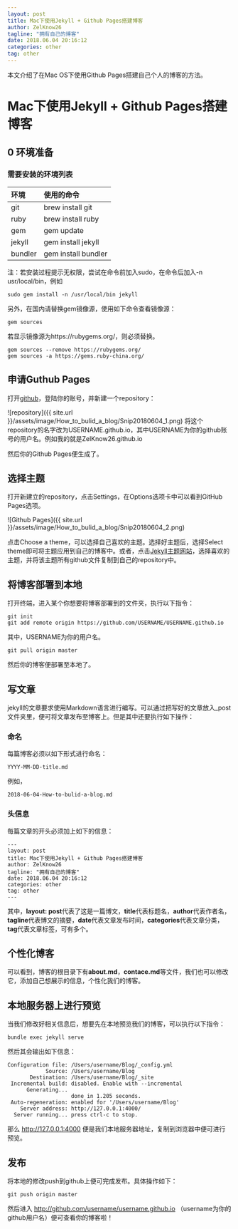 ```yaml
---
layout: post
title: Mac下使用Jekyll + Github Pages搭建博客
author: ZelKnow26
tagline: "拥有自己的博客"
date: 2018.06.04 20:16:12
categories: other
tag: other
---
```


本文介绍了在Mac OS下使用Github Pages搭建自己个人的博客的方法。

# Mac下使用Jekyll + Github Pages搭建博客

## 0 环境准备
### 需要安装的环境列表

| 环境          | 使用的命令            |
|:-------------|:--------------------|
| git          | brew install git    |
| ruby         | brew install ruby   |
| gem          | gem update          |
| jekyll       | gem install jekyll  |
| bundler      | gem install bundler |

注：若安装过程提示无权限，尝试在命令前加入sudo，在命令后加入-n usr/local/bin，例如

```
sudo gem install -n /usr/local/bin jekyll
```

另外，在国内请替换gem镜像源，使用如下命令查看镜像源：
```
gem sources
```

若显示镜像源为https://rubygems.org/，则必须替换。

```
gem sources --remove https://rubygems.org/
gem sources -a https://gems.ruby-china.org/
```

## 申请Guthub Pages
打开[github](www.github.com)，登陆你的账号，并新建一个repository：

![repository]({{ site.url }}/assets/image/How_to_bulid_a_blog/Snip20180604_1.png)
将这个repository的名字改为USERNAME.github.io，其中USERNAME为你的github账号的用户名。例如我的就是ZelKnow26.github.io

然后你的Github Pages便生成了。

## 选择主题

打开新建立的repository，点击Settings，在Options选项卡中可以看到GitHub Pages选项。

![Github Pages]({{ site.url }}/assets/image/How_to_bulid_a_blog/Snip20180604_2.png)

点击Choose a theme，可以选择自己喜欢的主题。选择好主题后，选择Select theme即可将主题应用到自己的博客中。或者，点击[Jekyll主题网站](http://jekyllthemes.org/)，选择喜欢的主题，并将该主题所有github文件复制到自己的repository中。

## 将博客部署到本地

打开终端，进入某个你想要将博客部署到的文件夹，执行以下指令：

```
git init
git add remote origin https://github.com/USERNAME/USERNAME.github.io
```

其中，USERNAME为你的用户名。

```
git pull origin master
```

然后你的博客便部署至本地了。

## 写文章

jekyll的文章要求使用Markdown语言进行编写。可以通过把写好的文章放入_post文件夹里，便可将文章发布至博客上。但是其中还要执行如下操作：

### 命名

每篇博客必须以如下形式进行命名：

```
YYYY-MM-DD-title.md
```

例如，

```
2018-06-04-How-to-bulid-a-blog.md
```

### 头信息

每篇文章的开头必须加上如下的信息：

```
---
layout: post
title: Mac下使用Jekyll + Github Pages搭建博客
author: ZelKnow26
tagline: "拥有自己的博客"
date: 2018.06.04 20:16:12
categories: other
tag: other
---
```

其中，**layout: post**代表了这是一篇博文，**title**代表标题名，**author**代表作者名，**tagline**代表博文的摘要，**date**代表文章发布时间，**categories**代表文章分类，**tag**代表文章标签，可有多个。

## 个性化博客

可以看到，博客的根目录下有**about.md**，**contace.md**等文件，我们也可以修改它，添加自己想展示的信息，个性化我们的博客。

## 本地服务器上进行预览

当我们修改好相关信息后，想要先在本地预览我们的博客，可以执行以下指令：

```
bundle exec jekyll serve
```

然后其会输出如下信息：

```
Configuration file: /Users/username/Blog/_config.yml
            Source: /Users/username/Blog
       Destination: /Users/username/Blog/_site
 Incremental build: disabled. Enable with --incremental
      Generating... 
                    done in 1.205 seconds.
 Auto-regeneration: enabled for '/Users/username/Blog'
    Server address: http://127.0.0.1:4000/
  Server running... press ctrl-c to stop.
```

那么 http://127.0.0.1:4000 便是我们本地服务器地址，复制到浏览器中便可进行预览。

## 发布

将本地的修改push到github上便可完成发布。具体操作如下：

```
git push origin master
```

然后进入 http://github.com/username/username.github.io （username为你的github用户名）便可查看你的博客啦！